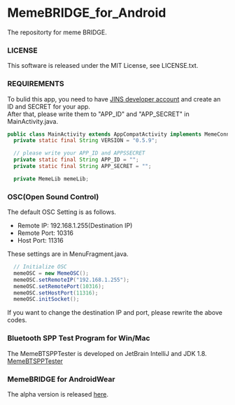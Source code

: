 # MemeBRIDGE_for_Android
The repositorty for meme BRIDGE.

### LICENSE
This software is released under the MIT License, see LICENSE.txt.

### REQUIREMENTS
To bulid this app, you need to have [JINS developer account](https://developers.jins.com/en/) and create an ID and SECRET for your app.  
After that, please write them to "APP_ID" and "APP_SECRET" in MainActivity.java.
```java:MainActivity.java
public class MainActivity extends AppCompatActivity implements MemeConnectListener {
  private static final String VERSION = "0.5.9";

  // please write your APP_ID and APPSSECRET
  private static final String APP_ID = "";
  private static final String APP_SECRET = "";

  private MemeLib memeLib;
```

### OSC(Open Sound Control)
The default OSC Setting is as follows.
* Remote IP: 192.168.1.255(Destination IP)
* Remote Port: 10316
* Host Port: 11316

These settings are in MenuFragment.java.
```java:MenuFragment.java
  // Initialize OSC
  memeOSC = new MemeOSC();
  memeOSC.setRemoteIP("192.168.1.255");
  memeOSC.setRemotePort(10316);
  memeOSC.setHostPort(11316);
  memeOSC.initSocket();
```
If you want to change the destination IP and port, please rewrite the above codes.

### Bluetooth SPP Test Program for Win/Mac
The MemeBTSPPTester is developed on JetBrain IntelliJ and JDK 1.8.  
[MemeBTSPPTester](https://github.com/tkrworks/MemeBTSPPTester)

### MemeBRIDGE for AndroidWear
The alpha version is released [here](https://github.com/tkrworks/MemeBRIDGE_for_AndroidWear).
